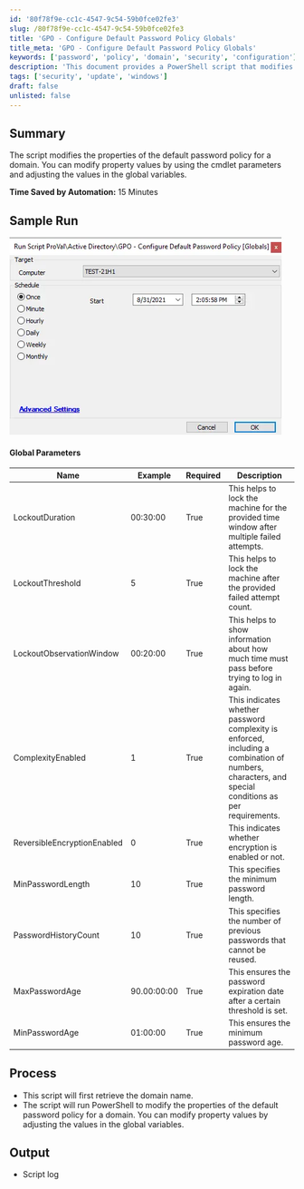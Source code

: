 ```yaml
---
id: '80f78f9e-cc1c-4547-9c54-59b0fce02fe3'
slug: /80f78f9e-cc1c-4547-9c54-59b0fce02fe3
title: 'GPO - Configure Default Password Policy Globals'
title_meta: 'GPO - Configure Default Password Policy Globals'
keywords: ['password', 'policy', 'domain', 'security', 'configuration']
description: 'This document provides a PowerShell script that modifies the properties of the default password policy for a domain. It includes parameters for lockout duration, threshold, observation window, password complexity, encryption, and age settings. The script aims to enhance security by enforcing stricter password policies and is designed to save time by automating the process.'
tags: ['security', 'update', 'windows']
draft: false
unlisted: false
---
```


## Summary

The script modifies the properties of the default password policy for a domain. You can modify property values by using the cmdlet parameters and adjusting the values in the global variables.

**Time Saved by Automation:** 15 Minutes

## Sample Run

![Sample Run](../../../static/img/docs/80f78f9e-cc1c-4547-9c54-59b0fce02fe3/image_1.webp)

#### Global Parameters

| Name                        | Example       | Required | Description                                                                                     |
|-----------------------------|---------------|----------|-------------------------------------------------------------------------------------------------|
| LockoutDuration             | 00:30:00      | True     | This helps to lock the machine for the provided time window after multiple failed attempts.    |
| LockoutThreshold            | 5             | True     | This helps to lock the machine after the provided failed attempt count.                        |
| LockoutObservationWindow    | 00:20:00      | True     | This helps to show information about how much time must pass before trying to log in again.   |
| ComplexityEnabled           | 1             | True     | This indicates whether password complexity is enforced, including a combination of numbers, characters, and special conditions as per requirements. |
| ReversibleEncryptionEnabled  | 0             | True     | This indicates whether encryption is enabled or not.                                           |
| MinPasswordLength          | 10            | True     | This specifies the minimum password length.                                                    |
| PasswordHistoryCount       | 10            | True     | This specifies the number of previous passwords that cannot be reused.                         |
| MaxPasswordAge             | 90.00:00:00   | True     | This ensures the password expiration date after a certain threshold is set.                   |
| MinPasswordAge             | 01:00:00      | True     | This ensures the minimum password age.                                                          |

## Process

- This script will first retrieve the domain name.
- The script will run PowerShell to modify the properties of the default password policy for a domain. You can modify property values by adjusting the values in the global variables.

## Output

- Script log
